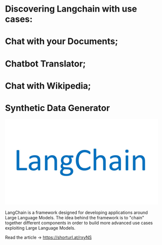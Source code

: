 # Discovering Langchain with use cases:
# Chat with your Documents;
# Chatbot Translator;
# Chat with Wikipedia;
# Synthetic Data Generator

![](langChain.jpg)


LangChain is a framework designed for developing applications around Large Language Models.
The idea behind the framework is to "chain" together different components in order to build more advanced use cases exploiting 
Large Language Models.

Read the article -> https://shorturl.at/rxyNS
